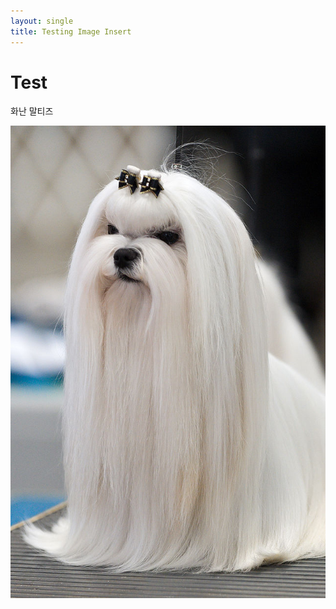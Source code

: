 ```yaml
---
layout: single
title: Testing Image Insert
---
```








# Test

화난 말티즈



![640px-1AKC_Maltese_Dog_Show_2011](../images/2022-07-03-image-test/640px-1AKC_Maltese_Dog_Show_2011.jpg)


